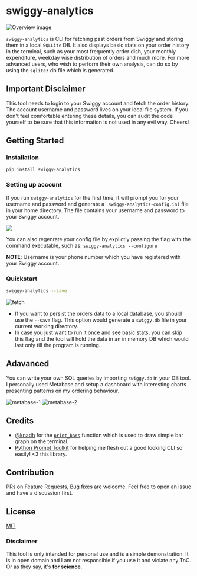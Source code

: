 # swiggy-analytics

![Overview image](images/overview.png)

`swiggy-analytics` is CLI for fetching past orders from Swiggy and storing them in a local `SQLLite` DB. It also displays basic stats on your order history in the terminal, such as your most frequently order dish, your monthly expenditure, weekday wise distribution of orders and much more. For more advanced users, who wish to perform their own analysis, can do so by using the `sqlite3` db file which is generated.

## Important Disclaimer

This tool needs to login to your Swiggy account and fetch the order history. The account username and password lives on your local file system. If you don't feel comfortable entering these details, you can audit the code yourself to be sure that this information is not used in any evil way. Cheers!

## Getting Started

### Installation

`pip install swiggy-analytics`

### Setting up account

If you run `swiggy-analytics` for the first time, it will prompt you for your username and password and generate a `.swiggy-analytics-config.ini` file in your home directory. The file contains your username and password to your Swiggy account.

![](images/configure-pwd.png)

You can also regenrate your config file by explictly passing the flag with the command executable, such as: `swiggy-analytics --configure`

**NOTE**: Username is your phone number which you have registered with your Swiggy account.

### Quickstart

```sh
swiggy-analytics --save
```

![fetch](images/swiggy-analytics-fetch.gif)

-   If you want to persist the orders data to a local database, you should use the `--save` flag. This option would generate a `swiggy.db` file in your current working directory.
-   In case you just want to run it once and see basic stats, you can skip
    this flag and the tool will hold the data in an in memory DB which would last only till the program is running.

## Adavanced

You can write your own SQL queries by importing `swiggy.db` in your DB tool. I personally used Metabase and setup a dashboard with interesting charts presenting patterns on my ordering behaviour.

![metabase-1](images/metabase-1.png)
![metabase-2](images/metabase-2.png)

## Credits

-   [@knadh](https://github.com/knadh) for the [`print_bars`](https://github.com/knadh/git-bars/blob/master/gitbars/gitbars.py#L24) function which is used to draw simple bar graph on the terminal.
-   [Python Prompt Toolkit](https://python-prompt-toolkit.readthedocs.io/en/master/) for helping me flesh out a good looking CLI so easily! <3 this library.

## Contribution

PRs on Feature Requests, Bug fixes are welcome. Feel free to open an issue and have a discussion first.

## License

[MIT](license)

### Disclaimer

This tool is only intended for personal use and is a simple demonstration. It is in open domain and I am not responsible if you use it and violate any TnC. Or as they say,
it's **for science**.
